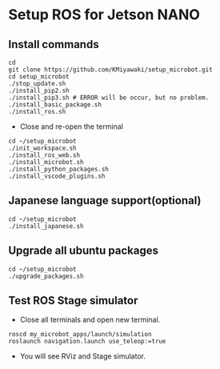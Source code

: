 # Setup ROS for Jetson NANO

## Install commands

```shell
cd
git clone https://github.com/KMiyawaki/setup_microbot.git
cd setup_microbot
./stop_update.sh
./install_pip2.sh
./install_pip3.sh # ERROR will be occur, but no problem.
./install_basic_package.sh
./install_ros.sh
```

- Close and re-open the terminal

```shell
cd ~/setup_microbot
./init_workspace.sh
./install_ros_web.sh
./install_microbot.sh
./install_python_packages.sh
./install_vscode_plugins.sh
```

## Japanese language support(optional)

```shell
cd ~/setup_microbot
./install_japanese.sh
```

## Upgrade all ubuntu packages

```shell
cd ~/setup_microbot
./upgrade_packages.sh
```

## Test ROS Stage simulator

- Close all terminals and open new terminal.

```shell
roscd my_microbot_apps/launch/simulation
roslaunch navigation.launch use_teleop:=true
```

- You will see RViz and Stage simulator.
